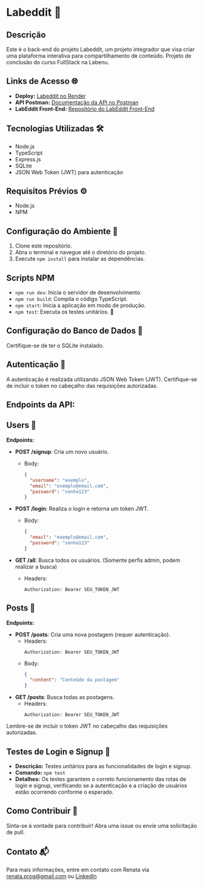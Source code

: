 # Labeddit 🚀

## Descrição
Este é o back-end do projeto Labeddit, um projeto integrador que visa criar uma plataforma interativa para compartilhamento de conteúdo. Projeto de conclusão do curso FullStack na Labenu.

## Links de Acesso 🌐
- **Deploy:** [Labeddit no Render](https://labeddit-o4al.onrender.com)
- **API Postman:** [Documentação da API no Postman](https://documenter.getpostman.com/view/28316428/2s9Yyy7d9g)
- **LabEddit Front-End:** [Repositório do LabEddit Front-End](https://github.com/Re-Santos/projeto-fullStack-front)

## Tecnologias Utilizadas 🛠️
- Node.js 
- TypeScript
- Express.js
- SQLite 
- JSON Web Token (JWT) para autenticação

## Requisitos Prévios ⚙️
- Node.js 
- NPM 

## Configuração do Ambiente 🚧
1. Clone este repositório.
2. Abra o terminal e navegue até o diretório do projeto.
3. Execute `npm install` para instalar as dependências.

## Scripts NPM 
- `npm run dev`: Inicia o servidor de desenvolvimento.
- `npm run build`: Compila o código TypeScript.
- `npm start`: Inicia a aplicação em modo de produção.
- `npm test`: Executa os testes unitários. 🧪

## Configuração do Banco de Dados 💾
Certifique-se de ter o SQLite instalado.

## Autenticação 🔐
A autenticação é realizada utilizando JSON Web Token (JWT). Certifique-se de incluir o token no cabeçalho das requisições autorizadas.

## Endpoints da API:

## Users 👥
**Endpoints:**

- **POST /signup**: Cria um novo usuário.
  - Body:
    ```json
    {
      "username": "exemplo",
      "email": "exemplo@email.com",
      "password": "senha123"
    }
    ```

- **POST /login**: Realiza o login e retorna um token JWT.
  - Body:
    ```json
    {
      "email": "exemplo@email.com",
      "password": "senha123"
    }
    ```
- **GET /all**: Busca todos os usuários. (Somente perfis admin, podem realizar a busca)
  - Headers:
    ```
    Authorization: Bearer SEU_TOKEN_JWT
    ```
## Posts 📝
**Endpoints:**
  
- **POST /posts**: Cria uma nova postagem (requer autenticação).
  - Headers:
    ```
    Authorization: Bearer SEU_TOKEN_JWT
    ```
  - Body:
    ```json
    {
      "content": "Conteúdo da postagem"
    }
    ```
- **GET /posts**: Busca todas as postagens.
  - Headers:
    ```
    Authorization: Bearer SEU_TOKEN_JWT
    ```
    
Lembre-se de incluir o token JWT no cabeçalho das requisições autorizadas.

## Testes de Login e Signup 🧪
- **Descrição:** Testes unitários para as funcionalidades de login e signup.
- **Comando:** `npm test`
- **Detalhes:** Os testes garantem o correto funcionamento das rotas de login e signup, verificando se a autenticação e a criação de usuários estão ocorrendo conforme o esperado.

## Como Contribuir 🤝
Sinta-se à vontade para contribuir! Abra uma issue ou envie uma solicitação de pull.

## Contato 📬
Para mais informações, entre em contato com Renata via renata.prog@gmail.com ou [LinkedIn](https://www.linkedin.com/in/s-renata-santos/)
